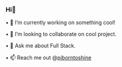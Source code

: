 ### Hi👋

• 🔭 I’m currently working on something cool!

• 👯 I’m looking to collaborate on cool project.

• 💬 Ask me about Full Stack.

• 📫 Reach me out @[pjborntoshine](https://www.linkedin.com/in/prajwal-jawanjal-08896823a/)


